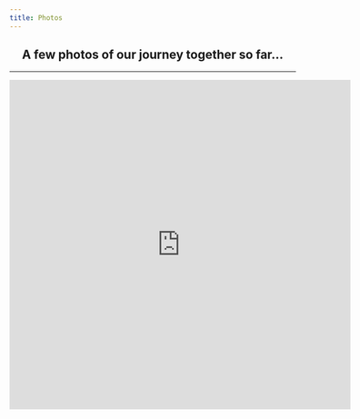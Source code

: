 ```yaml
---
title: Photos
---
```


<h2 align="center"> A few photos of our journey together so far... </h2>

<script type="text/javascript" src="{{ "js/main.js" | prepend: site.baseurl }}"></script>

----
<p align="center">
<iframe src="https://micah-cecilia.github.io/slides/my-pics1.html" width="600px" height="580px" style="border: none; text-align: center;"></iframe>
</p>